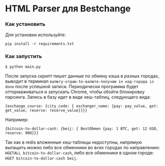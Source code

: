 # HTML Parser для Bestchange

### Как установить

Для установки используйте:
```
pip install -r requirements.txt
```

### Как запустить
```
$ python main.py 
```
После запуска скрипт пишет данные по обмену кэша в разных городах, выводит в терминал `валюту-отдаю-to-валютe-получаю in код-города is done` после успешной записи. Периодически программа будет оттормаживаться и запускать Chrome, чтобы обойти блокировку парсинга. 
Запись в базу идет в виде хеш-таблиц, следующего вида:
```
{exchange_course: {city_code: { exchanger_name: {pay: pay_value, get: get_value, reserve: reserve_value}}}}
```
Например:
```
{bitcoin-to-dollar-cash: {beij: { BestObmen {pay: 1 BTC, get: 12 USD, reserve: 900}}}
```
Так как в redis вложенные хеш-таблицы недоступны, напрямую вытащить можно либо все обменники во всех городах по направлению: `HGETALL bitcoin-to-dollar-cash`, либо все обменники в одном городе: `HGET bitcoin-to-dollar-cash beij`.
